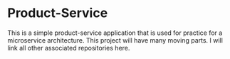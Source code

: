 # Product-Service

This is a simple product-service application that is used for practice for a microservice architecture. This project will have many moving parts. I will link all other associated repositories here.
